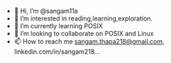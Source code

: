 - 👋 Hi, I’m @sangam11a
- 👀 I’m interested in reading,learning,exploration.
- 🌱 I’m currently learning POSIX
- 💞️ I’m looking to collaborate on POSIX and Linux
- 📫 How to reach me sangam.thapa218@gmail.com, linkedin.com/in/sangam218...

<!---
sangam11a/sangam11a is a ✨ special ✨ repository because its `README.md` (this file) appears on your GitHub profile.
You can click the Preview link to take a look at your changes.
--->
